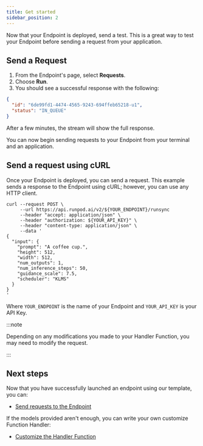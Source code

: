 ```yaml
---
title: Get started
sidebar_position: 2
---
```


Now that your Endpoint is deployed, send a test.
This is a great way to test your Endpoint before sending a request from your application.

## Send a Request

1. From the Endpoint's page, select **Requests**.
2. Choose **Run**.
3. You should see a successful response with the following:

```json
{
  "id": "6de99fd1-4474-4565-9243-694ffeb65218-u1",
  "status": "IN_QUEUE"
}
```

After a few minutes, the stream will show the full response.

You can now begin sending requests to your Endpoint from your terminal and an application.

## Send a request using cURL

Once your Endpoint is deployed, you can send a request.
This example sends a response to the Endpoint using cURL; however, you can use any HTTP client.

```curl
curl --request POST \
     --url https://api.runpod.ai/v2/${YOUR_ENDPOINT}/runsync
     --header "accept: application/json" \
     --header "authorization: ${YOUR_API_KEY}" \
     --header "content-type: application/json" \
     --data '
{
  "input": {
    "prompt": "A coffee cup.",
    "height": 512,
    "width": 512,
    "num_outputs": 1,
    "num_inference_steps": 50,
    "guidance_scale": 7.5,
    "scheduler": "KLMS"
  }
}
'
```

Where `YOUR_ENDPOINT` is the name of your Endpoint and `YOUR_API_KEY` is your API Key.

:::note

Depending on any modifications you made to your Handler Function, you may need to modify the request.

:::

## Next steps

Now that you have successfully launched an endpoint using our template, you can:

- [Send requests to the Endpoint](/serverless/endpoints/overview)

If the models provided aren't enough, you can write your own customize Function Handler:

- [Customize the Handler Function](/serverless/workers/handlers/overview)
